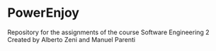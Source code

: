 # PowerEnjoy
Repository for the assignments of the course Software Engineering 2
Created by Alberto Zeni and Manuel Parenti
